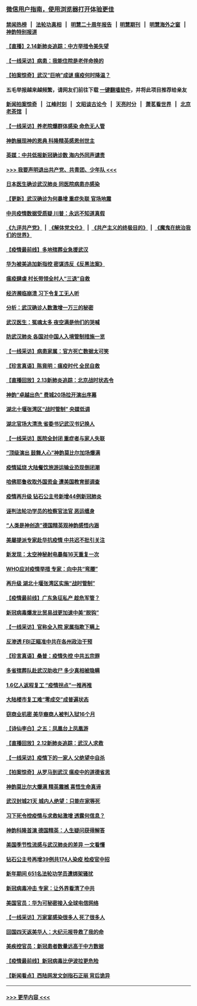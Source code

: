### [微信用户指南，使用浏览器打开体验更佳](https://github.com/gfw-breaker/banned-news1/blob/master/indexes/wechat-guide.md?t=0)
#### [禁闻热榜](热点新闻.md?t=0)  &nbsp;&nbsp;|&nbsp;&nbsp; [法轮功真相](https://github.com/gfw-breaker/truth/blob/master/README.md?t=0) &nbsp;&nbsp;|&nbsp;&nbsp; [明慧二十周年报告](https://github.com/gfw-breaker/mh-reports/blob/master/README.md?t=0) &nbsp;&nbsp;|&nbsp;&nbsp;[明慧期刊](https://github.com/gfw-breaker/mh-qikan) &nbsp;&nbsp;|&nbsp;&nbsp; [明慧海外之窗](https://github.com/gfw-breaker/mh-news/blob/master/README.md?t=0) &nbsp;&nbsp;|&nbsp;&nbsp; [神韵特别报道](https://github.com/gfw-breaker/mh-news/blob/master/shenyun.md?t=0)
#### [【直播】2.14新肺炎追踪：中方举措令美失望](../pages/nf4514/n11868930.md?t=02142233) 
#### [【一线采访】病患：我能住院是老伴命换的](../pages/nf4514/n11867769.md?t=02142233) 
#### [【拍案惊奇】武汉“巨响”成谜 瘟疫何时降温？](../pages/nf4514/n11867555.md?t=02142233) 
#### 五毛举报越来越频繁，请网友们前往下载 [一键翻墙软件](https://github.com/gfw-breaker/ssr-accounts)，并将此项目推荐给亲友
#### [新闻拍案惊奇](https://github.com/gfw-breaker/banned-news1/blob/master/pages/link4.md) &nbsp;&nbsp;|&nbsp;&nbsp; [江峰时刻](https://github.com/gfw-breaker/banned-news1/blob/master/pages/link4.md) &nbsp;&nbsp;|&nbsp;&nbsp; [文昭谈古论今](https://github.com/gfw-breaker/banned-news1/blob/master/pages/link4.md) &nbsp;&nbsp;|&nbsp;&nbsp; [天亮时分](https://github.com/gfw-breaker/banned-news1/blob/master/pages/link4.md) &nbsp;&nbsp;|&nbsp;&nbsp; [萧茗看世界](https://github.com/gfw-breaker/banned-news1/blob/master/pages/link4.md) &nbsp;&nbsp;|&nbsp;&nbsp; [北京老茶馆](https://github.com/gfw-breaker/banned-news1/blob/master/pages/link4.md) &nbsp;&nbsp;|&nbsp;&nbsp; 
#### [【一线采访】养老院爆群体感染 命危无人管](../pages/nf4514/n11868341.md?t=02142233) 
#### [神韵展现神的恩典 科隆精英感恩创世主](../pages/nf4514/n11867850.md?t=02142233) 
#### [英媒：中共低报新冠确诊数 海内外同声谴责](../pages/nf4514/n11867421.md?t=02142233) 
#### [>>> 我要声明退出共产党、共青团、少年队 <<<](https://github.com/begood0513/goodnews/blob/master/quit/letter.md) 
#### [日本医生确诊武汉肺炎 同医院病患亦感染](../pages/nf4514/n11867779.md?t=02142233) 
#### [【更新】武汉确诊为何暴增 重症失联 官场地震](../pages/nf4514/n11801312.md?t=02142233) 
#### [中共疫情数据受质疑 川普：永远不知道真假](../pages/nf4514/n11867195.md?t=02142233) 
#### [《九评共产党》](https://github.com/begood0513/9ping.md/blob/master/README.md) &nbsp;|&nbsp; [《解体党文化》](../../../../jtdwh.md/blob/master/README.md)  &nbsp;|&nbsp; [《共产主义的终极目的》](../../../../gczydzjmd.md/blob/master/README.md) &nbsp;|&nbsp; [《魔鬼在统治我们的世界》](../../../../mgztzwmdsj.md/blob/master/README.md) 
#### [【疫情最前线】多地殡葬业急援武汉](../pages/nf4514/n11866914.md?t=02142233) 
#### [华为被美追加新指控 密谋违反《反黑法案》](../pages/nf4514/n11867191.md?t=02142233) 
#### [瘟疫肆虐 村长带领全村人“三退”自救](../pages/nf4514/n11861714.md?t=02142233) 
#### [经济濒临崩溃 习下令复工无人听](../pages/nf4514/n11867269.md?t=02142233) 
#### [分析：武汉确诊人数激增一万三的秘密](../pages/nf4514/n11866187.md?t=02142233) 
#### [武汉医生：冤魂太多 夜空满是他们的哭喊](../pages/nf4514/n11867107.md?t=02142233) 
#### [防武汉肺炎 各国对中国人入境管制措施一览](../pages/nf4514/n11838726.md?t=02142233) 
#### [【一线采访】病患家属：官方死亡数据太可笑](../pages/nf4514/n11866840.md?t=02142233) 
#### [【珍言真语】陈竟明：瘟疫时代 全民自救](../pages/nf4514/n11866765.md?t=02142233) 
#### [【直播回放】2.13新肺炎追踪：北京战时状态令](../pages/nf4514/n11866261.md?t=02142233) 
#### [神韵“卓越出色” 费城20场拉开演出序幕](../pages/nf4514/n11866232.md?t=02142233) 
#### [湖北十堰张湾区“战时管制” 央媒低调](../pages/nf4514/n11866013.md?t=02142233) 
#### [湖北官场大清洗 省委书记武汉书记换人](../pages/nf4514/n11865112.md?t=02142233) 
#### [【一线采访】医院全封闭 重症者与家人失联](../pages/nf4514/n11864778.md?t=02142233) 
#### [“顶级演出 鼓舞人心”神韵莫比尔加场爆满](../pages/nf4514/n11865855.md?t=02142233) 
#### [疫情延烧 大陆餐饮旅游运输业恐现倒闭潮](../pages/nf4514/n11865608.md?t=02142233) 
#### [哈佛耶鲁收取外国资金 遭美国教育部调查](../pages/nf4514/n11864950.md?t=02142233) 
#### [疫情再升级 钻石公主号新增44例新冠肺炎](../pages/nf4514/n11865033.md?t=02142233) 
#### [诬判法轮功学员的检察官法官 恶运缠身](../pages/nf4514/n11864380.md?t=02142233) 
#### [“人类是神创造”德国精英观神韵感悟内涵](../pages/nf4514/n11865185.md?t=02142233) 
#### [美屡提派专家赴华抗疫情 中共迟不批引关注](../pages/nf4514/n11864719.md?t=02142233) 
#### [新发现：太空神秘射电暴每16天重复一次](../pages/nf4514/n11864923.md?t=02142233) 
#### [WHO应对疫情举措 专家：向中共“弯腰”](../pages/nf4514/n11864727.md?t=02142233) 
#### [再升级 湖北十堰张湾区实施“战时管制”](../pages/nf4514/n11864771.md?t=02142233) 
#### [【疫情最前线】广东急征私产 趁危军管？](../pages/nf4514/n11864205.md?t=02142233) 
#### [新冠病毒爆发比贸易战更加速中美“脱钩”](../pages/nf4514/n11864470.md?t=02142233) 
#### [【一线采访】官称全入院 家属指欺下瞒上](../pages/nf4514/n11864466.md?t=02142233) 
#### [反渗透 FBI正瞄准中共在各州政治干预](../pages/nf4514/n11864300.md?t=02142233) 
#### [【珍言真语】桑普：疫情失控 中共五宗罪](../pages/nf4514/n11864157.md?t=02142233) 
#### [多省殡葬队赴武汉助收尸 多少真相被隐瞒](../pages/nf4514/n11864132.md?t=02142233) 
#### [1.6亿人返程复工 “疫情拐点”一推再推](../pages/nf4514/n11864186.md?t=02142233) 
#### [大陆楼市复工难“零成交”成普遍状态](../pages/nf4514/n11864106.md?t=02142233) 
#### [窃商业机密 美华裔商人被判入狱16个月](../pages/nf4514/n11863911.md?t=02142233) 
#### [【诗仙李白】之五：凤凰台上凤凰游](../pages/nf4514/n11825542.md?t=02142233) 
#### [【直播回放】2.12新肺炎追踪：武汉人求救](../pages/nf4514/n11863579.md?t=02142233) 
#### [【一线采访】疫情下的一家人 父绝望中自杀](../pages/nf4514/n11862799.md?t=02142233) 
#### [【拍案惊奇】从罗马到武汉 瘟疫中的道德省思](../pages/nf4514/n11862534.md?t=02142233) 
#### [神韵莫比尔大爆满 精英震撼 喜悟生命真谛](../pages/nf4514/n11863143.md?t=02142233) 
#### [武汉封城21天 城内人绝望：只能在家等死](../pages/nf4514/n11863041.md?t=02142233) 
#### [习下死令控疫情与求救帖激增 透露何信息？](../pages/nf4514/n11862416.md?t=02142233) 
#### [神韵科隆首演 德国精英：人生疑问获得解答](../pages/nf4514/n11862993.md?t=02142233) 
#### [美国季节性流感与武汉肺炎的差异 一文看懂](../pages/nf4514/n11862428.md?t=02142233) 
#### [钻石公主号再增39例共174人染疫 检疫官中招](../pages/nf4514/n11862422.md?t=02142233) 
#### [新年期间 651名法轮功学员遭绑架骚扰](../pages/nf4514/n11860941.md?t=02142233) 
#### [新冠病毒冲击 专家：让外界看清了中共](../pages/nf4514/n11862280.md?t=02142233) 
#### [美国官员：华为可秘密接入全球电信网络](../pages/nf4514/n11862122.md?t=02142233) 
#### [【一线采访】万家宴感染很多人 死了很多人](../pages/nf4514/n11862088.md?t=02142233) 
#### [回国四天返美华人：大纪元报导救了我的命](../pages/nf4514/n11862181.md?t=02142233) 
#### [美疾控官员：新冠患者数量远高于中方数据](../pages/nf4514/n11862256.md?t=02142233) 
#### [【疫情最前线】新冠病毒比伊波拉更危险](../pages/nf4514/n11862199.md?t=02142233) 
#### [【新闻看点】西陆网发文剑指石正丽 背后诡异](../pages/nf4514/n11861792.md?t=02142233) 

----
#### [ >>> 更早内容 <<< ](../indexes/nf4514-earlier.md)
